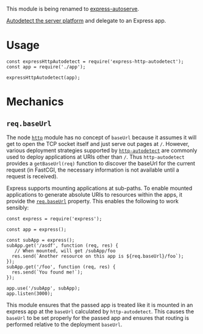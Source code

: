 This module is being renamed to [express-autoserve](https://npmjs.com/package/express-autoserve).

[Autodetect the server platform](https://github.com/binki/autoserve) and delegate to an
Express app.

# Usage

    const expressHttpAutodetect = require('express-http-autodetect');
    const app = require('./app');
    
    expressHttpAutodetect(app);

# Mechanics

## `req.baseUrl`

The node [`http`](https://nodejs.org/api/http.html) module has no
concept of `baseUrl` because it assumes it will get to open the TCP
socket itself and just serve out pages at `/`. However, various
deployment strategies supported by
[`http-autodetect`](https://github.com/binki/http-autodetect) are
commonly used to deploy applications at URIs other than `/`. Thus
`http-autodetect` provides a `getBaseUrl(req)` function to discover
the baseUrl for the current request (in FastCGI, the necessary
information is not available until a request is received).

Express supports mounting applications at sub-paths. To enable mounted
applications to generate absolute URIs to resources within the apps,
it provide the
[`req.baseUrl`](https://expressjs.com/en/4x/api.html#req.baseUrl)
property. This enables the following to work sensibly:

    const express = require('express');
    
    const app = express();
    
    const subApp = express();
    subApp.get('/asdf', function (req, res) {
       // When mounted, will get /subApp/foo
      res.send(`Another resource on this app is ${req.baseUrl}/foo`);
    });
    subApp.get('/foo', function (req, res) {
      res.send(`You found me!`);
    });
    
    app.use('/subApp', subApp);
    app.listen(3000);

This module ensures that the passed app is treated like it is mounted
in an express app at the `baseUrl` calculated by
`http-autodetect`. This causes the `baseUrl` to be set properly for
the passed app and ensures that routing is performed relative to the
deployment `baseUrl`.
